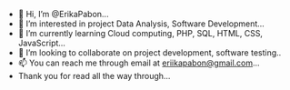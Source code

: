 - 👋 Hi, I’m @ErikaPabon...
- 👀 I’m interested in project Data Analysis, Software Development...
- 🌱 I’m currently learning Cloud computing, PHP, SQL, HTML, CSS, JavaScript...
- 💞️ I’m looking to collaborate on project development, software testing..
- 📫 You can reach me through email at eriikapabon@gmail.com...
- Thank you for read all the way through...
